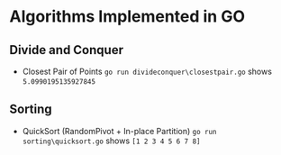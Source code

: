 # Algorithms Implemented in GO
## Divide and Conquer
- Closest Pair of Points
    `go run divideconquer\closestpair.go`
    shows
    `5.0990195135927845`

## Sorting
- QuickSort (RandomPivot + In-place Partition)
    `go run sorting\quicksort.go`
    shows
    `[1 2 3 4 5 6 7 8]`
